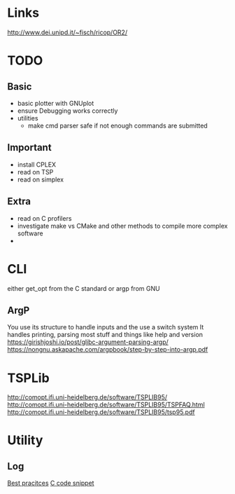 # Links

http://www.dei.unipd.it/~fisch/ricop/OR2/

# TODO
## Basic
 - basic plotter with GNUplot
 - ensure Debugging works correctly
 - utilities
   - make cmd parser safe if not enough commands are submitted
## Important
 - install CPLEX
 - read on TSP 
 - read on simplex
## Extra
 - read on C profilers
 - investigate make vs CMake and other methods to compile more complex software
 - 

# CLI
either get_opt from the C standard or argp from GNU
## ArgP
You use its structure to handle inputs and the use a switch system 
It handles printing, parsing most stuff and things like help and version
https://girishjoshi.io/post/glibc-argument-parsing-argp/
https://nongnu.askapache.com/argpbook/step-by-step-into-argp.pdf

# TSPLib
http://comopt.ifi.uni-heidelberg.de/software/TSPLIB95/
http://comopt.ifi.uni-heidelberg.de/software/TSPLIB95/TSPFAQ.html
http://comopt.ifi.uni-heidelberg.de/software/TSPLIB95/tsp95.pdf


# Utility

## Log
[Best pracitces](https://dev.to/raysaltrelli/logging-best-practices-obo)
[C code snippet](https://tuttlem.github.io/2012/12/08/simple-logging-in-c.html)